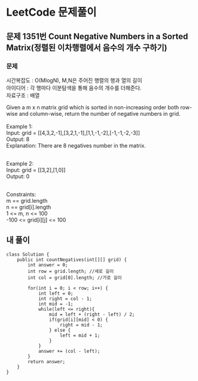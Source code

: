 # LeetCode 문제풀이

## 문제 1351번 Count Negative Numbers in a Sorted Matrix(정렬된 이차행렬에서 음수의 개수 구하기)

### 문제<br>
시간복잡도 : O(MlogN), M,N은 주어진 행렬의 행과 열의 길이<br>
아이디어 : 각 행마다 이분탐색을 통해 음수의 개수를 더해준다.<br>
자료구조 : 배열<br>

Given a m x n matrix grid which is sorted in non-increasing order both row-wise and column-wise, return the number of negative numbers in grid.
<br><br>
Example 1:<br>
Input: grid = [[4,3,2,-1],[3,2,1,-1],[1,1,-1,-2],[-1,-1,-2,-3]]<br>
Output: 8<br>
Explanation: There are 8 negatives number in the matrix.<br><br>

Example 2:<br>
Input: grid = [[3,2],[1,0]]<br>
Output: 0<br><br> 

Constraints:<br>
m == grid.length<br>
n == grid[i].length<br>
1 <= m, n <= 100<br>
-100 <= grid[i][j] <= 100<br>
 

## 내 풀이
```
class Solution {
    public int countNegatives(int[][] grid) {
        int answer = 0;
        int row = grid.length; //세로 길이
        int col = grid[0].length; //가로 길이

        for(int i = 0; i < row; i++) {
            int left = 0;
            int right = col - 1;
            int mid = -1;
            while(left <= right){
                mid = left + (right - left) / 2;
                if(grid[i][mid] < 0) {
                    right = mid - 1;
                } else {
                    left = mid + 1;
                }
            }
            answer += (col - left);
        }
        return answer;
    }
}
```